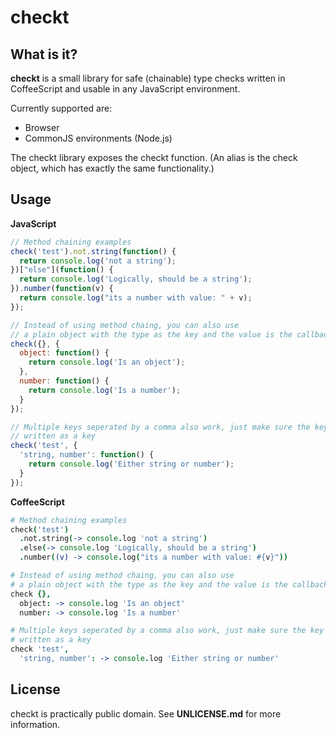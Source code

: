 checkt
======

What is it?
-----------

__checkt__ is a small library for safe (chainable) type checks written in
CoffeeScript and usable in any JavaScript environment.

Currently supported are:

* Browser
* CommonJS environments (Node.js)

The checkt library exposes the checkt function. (An alias is the check object,
which has exactly the same functionality.)

Usage
-----

__JavaScript__

```javascript
// Method chaining examples
check('test').not.string(function() {
  return console.log('not a string');
})["else"](function() {
  return console.log('Logically, should be a string');
}).number(function(v) {
  return console.log("its a number with value: " + v);
});

// Instead of using method chaing, you can also use
// a plain object with the type as the key and the value is the callback function
check({}, {
  object: function() {
    return console.log('Is an object');
  },
  number: function() {
    return console.log('Is a number');
  }
});

// Multiple keys seperated by a comma also work, just make sure the key is
// written as a key
check('test', {
  'string, number': function() {
    return console.log('Either string or number');
  }
});
```

__CoffeeScript__

```coffeescript
# Method chaining examples
check('test')
  .not.string(-> console.log 'not a string')
  .else(-> console.log 'Logically, should be a string')
  .number((v) -> console.log("its a number with value: #{v}"))

# Instead of using method chaing, you can also use
# a plain object with the type as the key and the value is the callback function
check {},
  object: -> console.log 'Is an object'
  number: -> console.log 'Is a number'

# Multiple keys seperated by a comma also work, just make sure the key is
# written as a key
check 'test',
  'string, number': -> console.log 'Either string or number'
```


License
-------

checkt is practically public domain. See __UNLICENSE.md__ for more information.